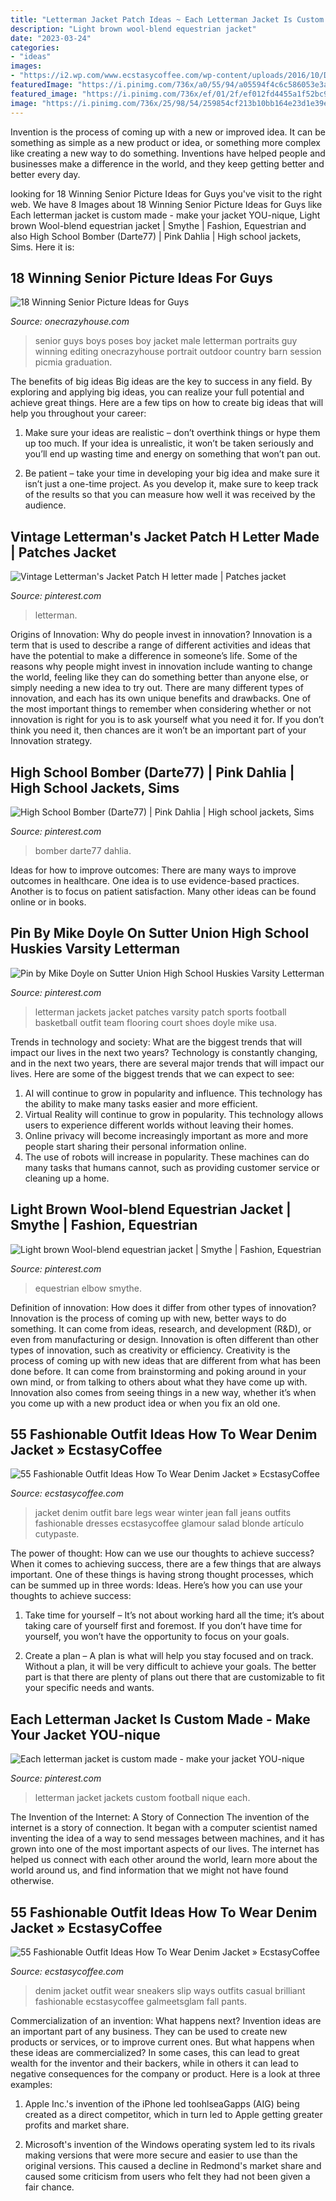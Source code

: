 ```yaml
---
title: "Letterman Jacket Patch Ideas ~ Each Letterman Jacket Is Custom Made"
description: "Light brown wool-blend equestrian jacket"
date: "2023-03-24"
categories:
- "ideas"
images:
- "https://i2.wp.com/www.ecstasycoffee.com/wp-content/uploads/2016/10/Denim-Jacket-8.jpg?resize=500%2C750"
featuredImage: "https://i.pinimg.com/736x/a0/55/94/a05594f4c6c586053e3a4da0232e11c4--letterman-jackets-make-your.jpg"
featured_image: "https://i.pinimg.com/736x/ef/01/2f/ef012fd4455a1f52bc9d891ec555679b.jpg"
image: "https://i.pinimg.com/736x/25/98/54/259854cf213b10bb164e23d1e39e94d6.jpg"
---
```



Invention is the process of coming up with a new or improved idea. It can be something as simple as a new product or idea, or something more complex like creating a new way to do something. Inventions have helped people and businesses make a difference in the world, and they keep getting better and better every day.

	

		
looking for 18 Winning Senior Picture Ideas for Guys you've visit to the right web. We have 8 Images about 18 Winning Senior Picture Ideas for Guys like Each letterman jacket is custom made - make your jacket YOU-nique, Light brown Wool-blend equestrian jacket | Smythe | Fashion, Equestrian and also High School Bomber (Darte77) | Pink Dahlia | High school jackets, Sims. Here it is:
		
    
## 18 Winning Senior Picture Ideas For Guys

<img loading=lazy src="https://cdn.onecrazyhouse.com/wp-content/uploads/2016/08/letterman-jacket-photo.jpg" onerror="this.onerror=null;this.src='https://tse4.mm.bing.net/th?id=OIP.hPQyPk2t_Sfr6Z6wb6BQwQHaLH&amp;pid=15.1';" alt="18 Winning Senior Picture Ideas for Guys">

_Source: onecrazyhouse.com_

>senior guys boys poses boy jacket male letterman portraits guy winning editing onecrazyhouse portrait outdoor country barn session picmia graduation. 

	

The benefits of big ideas
Big ideas are the key to success in any field. By exploring and applying big ideas, you can realize your full potential and achieve great things. Here are a few tips on how to create big ideas that will help you throughout your career:
1. Make sure your ideas are realistic – don’t overthink things or hype them up too much. If your idea is unrealistic, it won’t be taken seriously and you’ll end up wasting time and energy on something that won’t pan out.

2. Be patient – take your time in developing your big idea and make sure it isn’t just a one-time project. As you develop it, make sure to keep track of the results so that you can measure how well it was received by the audience.


    
## Vintage Letterman&#039;s Jacket Patch H Letter Made | Patches Jacket

<img loading=lazy src="https://i.pinimg.com/736x/25/98/54/259854cf213b10bb164e23d1e39e94d6.jpg" onerror="this.onerror=null;this.src='https://tse3.mm.bing.net/th?id=OIP.7qfJl8BNFHrxrpOi-FircwHaJ4&amp;pid=15.1';" alt="Vintage Letterman&#039;s Jacket Patch H letter made | Patches jacket">

_Source: pinterest.com_

>letterman. 

	

Origins of Innovation: Why do people invest in innovation?
Innovation is a term that is used to describe a range of different activities and ideas that have the potential to make a difference in someone’s life. Some of the reasons why people might invest in innovation include wanting to change the world, feeling like they can do something better than anyone else, or simply needing a new idea to try out. There are many different types of innovation, and each has its own unique benefits and drawbacks. One of the most important things to remember when considering whether or not innovation is right for you is to ask yourself what you need it for. If you don’t think you need it, then chances are it won’t be an important part of your Innovation strategy.

    
## High School Bomber (Darte77) | Pink Dahlia | High School Jackets, Sims

<img loading=lazy src="https://i.pinimg.com/736x/ef/01/2f/ef012fd4455a1f52bc9d891ec555679b.jpg" onerror="this.onerror=null;this.src='https://tse4.mm.bing.net/th?id=OIP.IXxuCNCq5ubpQDdiNgzZ3gHaJ4&amp;pid=15.1';" alt="High School Bomber (Darte77) | Pink Dahlia | High school jackets, Sims">

_Source: pinterest.com_

>bomber darte77 dahlia. 

	

Ideas for how to improve outcomes:
There are many ways to improve outcomes in healthcare. One idea is to use evidence-based practices. Another is to focus on patient satisfaction. Many other ideas can be found online or in books.

    
## Pin By Mike Doyle On Sutter Union High School Huskies Varsity Letterman

<img loading=lazy src="https://i.pinimg.com/736x/e4/ae/fc/e4aefccf83dcfb0d064edc77625369d4--letterman-jackets-high-school.jpg" onerror="this.onerror=null;this.src='https://tse3.mm.bing.net/th?id=OIP.ALo7rDqlhMLCYv5Kn-8ocAHaJ3&amp;pid=15.1';" alt="Pin by Mike Doyle on Sutter Union High School Huskies Varsity Letterman">

_Source: pinterest.com_

>letterman jackets jacket patches varsity patch sports football basketball outfit team flooring court shoes doyle mike usa. 

	

Trends in technology and society: What are the biggest trends that will impact our lives in the next two years?
Technology is constantly changing, and in the next two years, there are several major trends that will impact our lives. Here are some of the biggest trends that we can expect to see: 
1) AI will continue to grow in popularity and influence. This technology has the ability to make many tasks easier and more efficient. 
2) Virtual Reality will continue to grow in popularity. This technology allows users to experience different worlds without leaving their homes. 
3) Online privacy will become increasingly important as more and more people start sharing their personal information online. 
4) The use of robots will increase in popularity. These machines can do many tasks that humans cannot, such as providing customer service or cleaning up a home.

    
## Light Brown Wool-blend Equestrian Jacket | Smythe | Fashion, Equestrian

<img loading=lazy src="https://i.pinimg.com/originals/5d/73/62/5d7362b33d642550526cf213090cf0ea.jpg" onerror="this.onerror=null;this.src='https://tse3.mm.bing.net/th?id=OIP.82-NDuAuq8h7lBOBuFfZ4gHaLH&amp;pid=15.1';" alt="Light brown Wool-blend equestrian jacket | Smythe | Fashion, Equestrian">

_Source: pinterest.com_

>equestrian elbow smythe. 

	

Definition of innovation: How does it differ from other types of innovation?
Innovation is the process of coming up with new, better ways to do something. It can come from ideas, research, and development (R&D), or even from manufacturing or design. Innovation is often different than other types of innovation, such as creativity or efficiency.
Creativity is the process of coming up with new ideas that are different from what has been done before. It can come from brainstorming and poking around in your own mind, or from talking to others about what they have come up with. Innovation also comes from seeing things in a new way, whether it’s when you come up with a new product idea or when you fix an old one.

    
## 55 Fashionable Outfit Ideas How To Wear Denim Jacket » EcstasyCoffee

<img loading=lazy src="https://i2.wp.com/www.ecstasycoffee.com/wp-content/uploads/2016/10/Denim-Jacket-11.jpg?resize=683%2C1024" onerror="this.onerror=null;this.src='https://tse1.mm.bing.net/th?id=OIP.sZOhExl4qfZeX0RekxK2WwHaLG&amp;pid=15.1';" alt="55 Fashionable Outfit Ideas How To Wear Denim Jacket » EcstasyCoffee">

_Source: ecstasycoffee.com_

>jacket denim outfit bare legs wear winter jean fall jeans outfits fashionable dresses ecstasycoffee glamour salad blonde artículo cutypaste. 

	

The power of thought: How can we use our thoughts to achieve success?
When it comes to achieving success, there are a few things that are always important. One of these things is having strong thought processes, which can be summed up in three words: Ideas. Here’s how you can use your thoughts to achieve success: 
1. Take time for yourself – It’s not about working hard all the time; it’s about taking care of yourself first and foremost. If you don’t have time for yourself, you won’t have the opportunity to focus on your goals.

2. Create a plan – A plan is what will help you stay focused and on track. Without a plan, it will be very difficult to achieve your goals. The better part is that there are plenty of plans out there that are customizable to fit your specific needs and wants.


    
## Each Letterman Jacket Is Custom Made - Make Your Jacket YOU-nique

<img loading=lazy src="https://i.pinimg.com/736x/a0/55/94/a05594f4c6c586053e3a4da0232e11c4--letterman-jackets-make-your.jpg" onerror="this.onerror=null;this.src='https://tse1.mm.bing.net/th?id=OIP.mKNGHLk-MtKMaeBmYoZs5AHaJ3&amp;pid=15.1';" alt="Each letterman jacket is custom made - make your jacket YOU-nique">

_Source: pinterest.com_

>letterman jacket jackets custom football nique each. 

	

The Invention of the Internet: A Story of Connection
The invention of the internet is a story of connection. It began with a computer scientist named inventing the idea of a way to send messages between machines, and it has grown into one of the most important aspects of our lives. The internet has helped us connect with each other around the world, learn more about the world around us, and find information that we might not have found otherwise.

    
## 55 Fashionable Outfit Ideas How To Wear Denim Jacket » EcstasyCoffee

<img loading=lazy src="https://i2.wp.com/www.ecstasycoffee.com/wp-content/uploads/2016/10/Denim-Jacket-8.jpg?resize=500%2C750" onerror="this.onerror=null;this.src='https://tse3.mm.bing.net/th?id=OIP.MTrCBHEPs9IULyJM9lDqPwHaLH&amp;pid=15.1';" alt="55 Fashionable Outfit Ideas How To Wear Denim Jacket » EcstasyCoffee">

_Source: ecstasycoffee.com_

>denim jacket outfit wear sneakers slip ways outfits casual brilliant fashionable ecstasycoffee galmeetsglam fall pants. 

	

Commercialization of an invention: What happens next?
Invention ideas are an important part of any business. They can be used to create new products or services, or to improve current ones. But what happens when these ideas are commercialized? In some cases, this can lead to great wealth for the inventor and their backers, while in others it can lead to negative consequences for the company or product. Here is a look at three examples:
1. Apple Inc.'s invention of the iPhone led toohlseaGapps (AIG) being created as a direct competitor, which in turn led to Apple getting greater profits and market share.

2. Microsoft's invention of the Windows operating system led to its rivals making versions that were more secure and easier to use than the original versions. This caused a decline in Redmond's market share and caused some criticism from users who felt they had not been given a fair chance.

